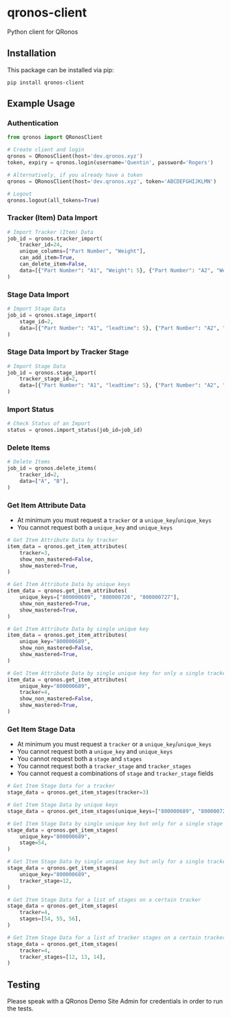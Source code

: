 # qronos-client
Python client for QRonos

## Installation

This package can be installed via pip:

```
pip install qronos-client
```

## Example Usage

### Authentication

```python
from qronos import QRonosClient

# Create client and login
qronos = QRonosClient(host='dev.qronos.xyz')
token, expiry = qronos.login(username='Quentin', password='Rogers')

# Alternatively, if you already have a token
qronos = QRonosClient(host='dev.qronos.xyz', token='ABCDEFGHIJKLMN')

# Logout
qronos.logout(all_tokens=True)
```

### Tracker (Item) Data Import

```python
# Import Tracker (Item) Data
job_id = qronos.tracker_import(
    tracker_id=24,
    unique_columns=["Part Number", "Weight"], 
    can_add_item=True,
    can_delete_item=False,
    data=[{"Part Number": "A1", "Weight": 5}, {"Part Number": "A2", "Weight": 8}],
)
```

### Stage Data Import

```python
# Import Stage Data
job_id = qronos.stage_import(
    stage_id=2,
    data=[{"Part Number": "A1", "leadtime": 5}, {"Part Number": "A2", "actual": "2020-10-26"}],
)
```

### Stage Data Import by Tracker Stage

```python
# Import Stage Data
job_id = qronos.stage_import(
    tracker_stage_id=2,
    data=[{"Part Number": "A1", "leadtime": 5}, {"Part Number": "A2", "actual": "2020-10-26"}],
)
```

### Import Status

```python
# Check Status of an Import
status = qronos.import_status(job_id=job_id)
```

### Delete Items
```python
# Delete Items
job_id = qronos.delete_items(
    tracker_id=2, 
    data=["A", "B"],
)
```

### Get Item Attribute Data

- At minimum you must request a `tracker` or a `unique_key`/`unique_keys`
- You cannot request both a `unique_key` and `unique_keys`

```python
# Get Item Attribute Data by tracker 
item_data = qronos.get_item_attributes(
    tracker=3,
    show_non_mastered=False,
    show_mastered=True,
)

# Get Item Attribute Data by unique keys
item_data = qronos.get_item_attributes(
    unique_keys=["800000689", "800000726", "800000727"],
    show_non_mastered=True,
    show_mastered=True,
)

# Get Item Attribute Data by single unique key
item_data = qronos.get_item_attributes(
    unique_key="800000689",
    show_non_mastered=False,
    show_mastered=True,
)

# Get Item Attribute Data by single unique key for only a single tracker
item_data = qronos.get_item_attributes(
    unique_key="800000689",
    tracker=4,
    show_non_mastered=False,
    show_mastered=True,
)
```

### Get Item Stage Data

- At minimum you must request a `tracker` or a `unique_key`/`unique_keys`
- You cannot request both a `unique_key` and `unique_keys`
- You cannot request both a `stage` and `stages`
- You cannot request both a `tracker_stage` and `tracker_stages`
- You cannot request a combinations of `stage` and `tracker_stage` fields

```python
# Get Item Stage Data for a tracker 
stage_data = qronos.get_item_stages(tracker=3)

# Get Item Stage Data by unique keys
stage_data = qronos.get_item_stages(unique_keys=["800000689", "800000726", "800000727"])

# Get Item Stage Data by single unique key but only for a single stage
stage_data = qronos.get_item_stages(
    unique_key="800000689",
    stage=54,
)

# Get Item Stage Data by single unique key but only for a single tracker stage
stage_data = qronos.get_item_stages(
    unique_key="800000689",
    tracker_stage=12,
)

# Get Item Stage Data for a list of stages on a certain tracker
stage_data = qronos.get_item_stages(
    tracker=4,
    stages=[54, 55, 56],
)

# Get Item Stage Data for a list of tracker stages on a certain tracker
stage_data = qronos.get_item_stages(
    tracker=4,
    tracker_stages=[12, 13, 14],
)
```

## Testing

Please speak with a QRonos Demo Site Admin for credentials in order to run the tests.
